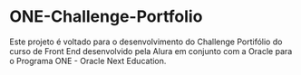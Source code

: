 # ONE-Challenge-Portfolio
Este projeto é voltado para o desenvolvimento do Challenge Portifólio do curso de Front End desenvolvido pela Alura em conjunto com a Oracle para o Programa ONE - Oracle Next Education.
